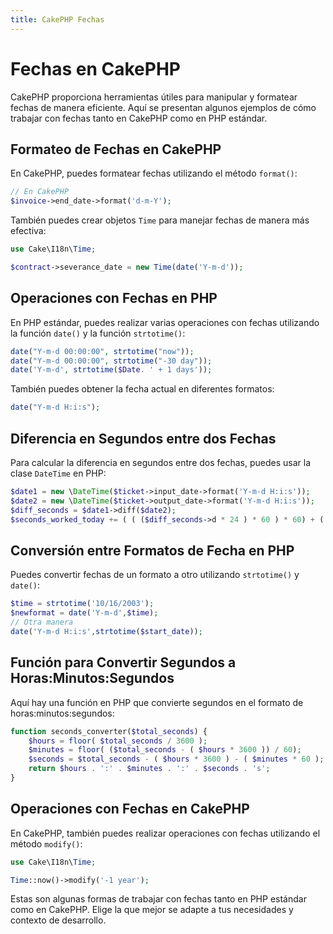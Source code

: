 ```yaml
---
title: CakePHP Fechas
---
```



# Fechas en CakePHP

CakePHP proporciona herramientas útiles para manipular y formatear fechas de manera eficiente. Aquí se presentan algunos ejemplos de cómo trabajar con fechas tanto en CakePHP como en PHP estándar.

## Formateo de Fechas en CakePHP

En CakePHP, puedes formatear fechas utilizando el método `format()`:

```php
// En CakePHP
$invoice->end_date->format('d-m-Y');
```

También puedes crear objetos `Time` para manejar fechas de manera más efectiva:

```php
use Cake\I18n\Time;

$contract->severance_date = new Time(date('Y-m-d'));
```

## Operaciones con Fechas en PHP

En PHP estándar, puedes realizar varias operaciones con fechas utilizando la función `date()` y la función `strtotime()`:

```php
date("Y-m-d 00:00:00", strtotime("now"));
date("Y-m-d 00:00:00", strtotime("-30 day"));
date('Y-m-d', strtotime($Date. ' + 1 days'));
```

También puedes obtener la fecha actual en diferentes formatos:

```php
date("Y-m-d H:i:s");
```

## Diferencia en Segundos entre dos Fechas

Para calcular la diferencia en segundos entre dos fechas, puedes usar la clase `DateTime` en PHP:

```php
$date1 = new \DateTime($ticket->input_date->format('Y-m-d H:i:s'));
$date2 = new \DateTime($ticket->output_date->format('Y-m-d H:i:s'));
$diff_seconds = $date1->diff($date2);
$seconds_worked_today += ( ( ($diff_seconds->d * 24 ) * 60 ) * 60) + ( ( $diff_seconds->h * 60 ) * 60) + ( $diff_seconds->i * 60 ) + $diff_seconds->s;
```

## Conversión entre Formatos de Fecha en PHP

Puedes convertir fechas de un formato a otro utilizando `strtotime()` y `date()`:

```php
$time = strtotime('10/16/2003');
$newformat = date('Y-m-d',$time);
// Otra manera
date('Y-m-d H:i:s',strtotime($start_date));
```

## Función para Convertir Segundos a Horas:Minutos:Segundos

Aquí hay una función en PHP que convierte segundos en el formato de horas:minutos:segundos:

```php
function seconds_converter($total_seconds) {
    $hours = floor( $total_seconds / 3600 );
    $minutes = floor( ($total_seconds - ( $hours * 3600 )) / 60);
    $seconds = $total_seconds - ( $hours * 3600 ) - ( $minutes * 60 );
    return $hours . ':' . $minutes . ':' . $seconds . 's';
}
```

## Operaciones con Fechas en CakePHP

En CakePHP, también puedes realizar operaciones con fechas utilizando el método `modify()`:

```php
use Cake\I18n\Time;

Time::now()->modify('-1 year');
```

Estas son algunas formas de trabajar con fechas tanto en PHP estándar como en CakePHP. Elige la que mejor se adapte a tus necesidades y contexto de desarrollo.
